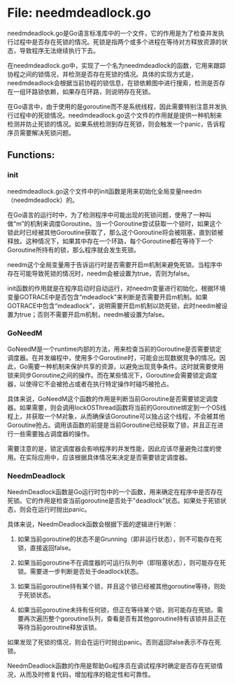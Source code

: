 # File: needmdeadlock.go

needmdeadlock.go是Go语言标准库中的一个文件，它的作用是为了检查并发执行过程中是否存在死锁的情况。死锁是指两个或多个进程在等待对方释放资源的状态，导致程序无法继续执行下去。

在needmdeadlock.go中，实现了一个名为needmdeadlock的函数，它用来跟踪协程之间的锁情况，并检测是否存在死锁的情况。具体的实现方式是，needmdeadlock会根据当前协程的锁信息，在锁依赖图中进行搜索，检测是否存在一组环路锁依赖，如果存在环路，则说明存在死锁。

在Go语言中，由于使用的是goroutine而不是系统线程，因此需要特别注意并发执行过程中的死锁情况。needmdeadlock.go这个文件的作用就是提供一种机制来检测并防止死锁的情况。如果系统检测到存在死锁，则会触发一个panic，告诉程序员需要解决死锁问题。

## Functions:

### init

needmdeadlock.go这个文件中的init函数是用来初始化全局变量needm（needmdeadlock）的。

在Go语言的运行时中，为了检测程序中可能出现的死锁问题，使用了一种叫做“m”的机制来调度Goroutine。当一个Goroutine尝试获取一个锁时，如果这个锁此时已经被其他Goroutine获取了，那么这个Goroutine将会被阻塞，直到锁被释放。这种情况下，如果其中存在一个环路，每个Goroutine都在等待下一个Goroutine所持有的锁，那么程序就会发生死锁。

needm这个全局变量用于告诉运行时是否需要开启m机制来避免死锁。当程序中存在可能导致死锁的情况时，needm会被设置为true，否则为false。

init函数的作用就是在程序启动时自动运行，对needm变量进行初始化，根据环境变量GOTRACE中是否包含“mdeadlock”来判断是否需要开启m机制。如果GOTRACE中包含“mdeadlock”，说明需要开启m机制以防死锁，此时needm被设置为true；否则不需要开启m机制，needm被设置为false。



### GoNeedM

GoNeedM是一个runtime内部的方法，用来检查当前的Goroutine是否需要锁定调度器。在并发编程中，使用多个Goroutine时，可能会出现数据竞争的情况。因此，Go需要一种机制来保护共享的资源，以避免出现竞争条件。这时就需要使用锁来同步Goroutine之间的操作。而在某些情况下，Goroutine会需要锁定调度器，以使得它不会被抢占或者在执行特定操作时碰巧被抢占。

具体来说，GoNeedM这个函数的作用是判断当前Goroutine是否需要锁定调度器。如果需要，则会调用lockOSThread函数将当前的Goroutine绑定到一个OS线程上，并获取一个M对象，从而确保该Goroutine可以独占这个线程，不会被其他Goroutine抢占。调用该函数的前提是当前Goroutine已经获取了锁，并且正在进行一些需要独占调度器的操作。

需要注意的是，锁定调度器会影响程序的并发性能，因此应该尽量避免过度的使用。在实际应用中，应该根据具体情况来决定是否需要锁定调度器。



### NeedmDeadlock

NeedmDeadlock函数是Go运行时包中的一个函数，用来确定在程序中是否存在死锁。它的作用是检查当前goroutine是否处于"deadlock"状态。如果处于死锁状态，则会在运行时抛出panic。

具体来说，NeedmDeadlock函数会根据下面的逻辑进行判断：

1. 如果当前goroutine的状态不是Grunning（即非运行状态），则不可能存在死锁，直接返回false。

2. 如果当前goroutine不在调度器的可运行队列中（即阻塞状态），则可能存在死锁。需要进一步判断是否处于deadlock状态。

3. 如果当前goroutine持有某个锁，并且这个锁已经被其他goroutine等待，则处于死锁状态。

4. 如果当前goroutine未持有任何锁，但正在等待某个锁，则可能存在死锁。需要再次遍历整个goroutine队列，查看是否有其他goroutine持有该锁并且正在等待当前goroutine释放该锁。

如果发现了死锁的情况，则会在运行时抛出panic。否则返回false表示不存在死锁。

NeedmDeadlock函数的作用是帮助Go程序员在调试程序时确定是否存在死锁情况，从而及时修复代码，增加程序的稳定性和可靠性。



